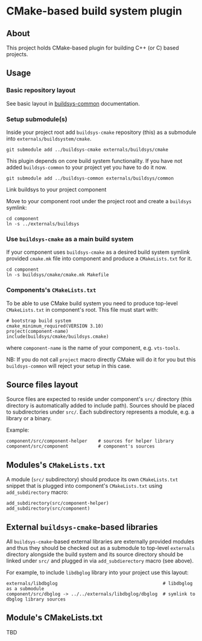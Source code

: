 # CMake-based build system plugin

## About

This project holds CMake-based plugin for building C++ (or C) based projects.

## Usage

### Basic repository layout

See basic layout in [buildsys-common](https://github.com/Melown/buildsys-common/blob/master/README.md#basic-layout-of-project-that-uses-buildsys--machinery) documentation.

### Setup submodule(s)

Inside your project root add `buildsys-cmake` repository (this) as a submodule into `externals/buildsystem/cmake`.

```
git submodule add ../buildsys-cmake externals/buildsys/cmake
```

This plugin depends on core build system functionality. If you have not added `buildsys-common` to your project yet you have to do it now.

```
git submodule add ../buildsys-common externals/buildsys/common
```

Link buildsys to your project component

Move to your component root under the project root and create a `buildsys` symlink:

```
cd component
ln -s ../externals/buildsys
```

### Use `buildsys-cmake` as a main build system

If your component uses `buildsys-cmake` as a desired build system symlink provided `cmake.mk` file into component and produce a `CMakeLists.txt` for it.

```
cd component
ln -s buildsys/cmake/cmake.mk Makefile
```

### Components's `CMakeLists.txt`

To be able to use CMake build system you need to produce top-level `CMakeLists.txt` in component's root. This file must start with:

```
# bootstrap build system
cmake_minimum_required(VERSION 3.10)
project(component-name)
include(buildsys/cmake/buildsys.cmake)
```

where `component-name` is the name of your component, e.g. `vts-tools`.

NB: If you do not call `project` macro directly CMake will do it for you but this `buildsys-common` will reject your setup in this case.

## Source files layout

Source files are expected to reside under component's `src/` directory (this directory is automatically added to include path). Sources should be placed to subdirectories under `src/`. Each subdirectory represents a module, e.g. a library or a binary.

Example:

```
component/src/component-helper    # sources for helper library
component/src/component           # component's sources
```

## Modules's `CMakeLists.txt`

A module (`src/` subdirectory) should produce its own `CMakeLists.txt` snippet that is plugged into component's `CMakeLists.txt` using `add_subdirectory` macro:

```
add_subdirectory(src/component-helper)
add_subdirectory(src/component)
```

## External `buildsys-cmake`-based libraries

All `buildsys-cmake`-based external libraries are externally provided modules and thus they should be checked out as a submodule to top-level `externals` directory alongside the build system and its source directory should be linked under `src/` and plugged in via `add_subdierectory` macro (see above).

For example, to include `libdbglog` library into your project use this layout:

```
externals/libdbglog                                       # libdbglog as a submodule
component/src/dbglog -> ../../externals/libdbglog/dbglog  # symlink to dbglog library sources
```

## Module's CMakeLists.txt

TBD
